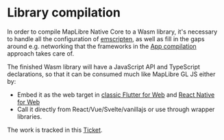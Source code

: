 # Library compilation

In order to compile MapLibre Native Core to a Wasm library, it's necessary to handle all the configuration of [emscripten](https://emscripten.org/), as well as fill in the gaps around e.g. networking that the frameworks in the [App compilation](./app-compilation.md) approach takes care of.

The finished Wasm library will have a JavaScript API and TypeScript declarations, so that it can be consumed much like MapLibre GL JS either by:
  - Embed it as the web target in [classic Flutter for Web](https://flutter.dev/multi-platform/web) and [React Native for Web](https://necolas.github.io/react-native-web/)
  - Call it directly from React/Vue/Svelte/vanillajs or use through wrapper libraries.

The work is tracked in this [Ticket](https://github.com/maplibre/maplibre-native/issues/2554).